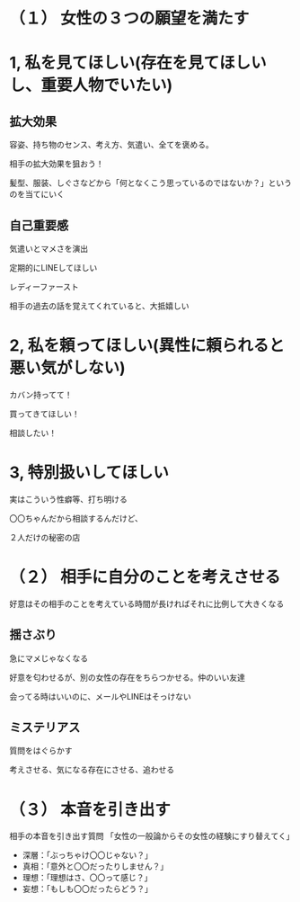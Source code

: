 # （１） 女性の３つの願望を満たす
# 1, 私を見てほしい(存在を見てほしいし、重要人物でいたい)
## 拡大効果
容姿、持ち物のセンス、考え方、気遣い、全てを褒める。

相手の拡大効果を狙おう！

髪型、服装、しぐさなどから「何となくこう思っているのではないか？」というのを当てにいく

## 自己重要感

気遣いとマメさを演出

定期的にLINEしてほしい

レディーファースト

相手の過去の話を覚えてくれていると、大抵嬉しい

# 2, 私を頼ってほしい(異性に頼られると悪い気がしない)
カバン持ってて！

買ってきてほしい！

相談したい！

# 3, 特別扱いしてほしい
実はこういう性癖等、打ち明ける

〇〇ちゃんだから相談するんだけど、

２人だけの秘密の店


# （２） 相手に自分のことを考えさせる
好意はその相手のことを考えている時間が長ければそれに比例して大きくなる
## 揺さぶり
急にマメじゃなくなる

好意を匂わせるが、別の女性の存在をちらつかせる。仲のいい友達

会ってる時はいいのに、メールやLINEはそっけない

## ミステリアス
質問をはぐらかす

考えさせる、気になる存在にさせる、追わせる

# （３） 本音を引き出す
相手の本音を引き出す質問
「女性の一般論からその女性の経験にすり替えてく」
- 深層：「ぶっちゃけ〇〇じゃない？」
- 真相：「意外と〇〇だったりしません？」
- 理想：「理想はさ、〇〇って感じ？」
- 妄想：「もしも〇〇だったらどう？」

